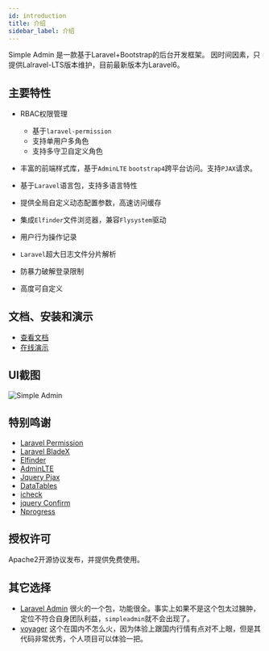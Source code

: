 ```yaml
---
id: introduction
title: 介绍
sidebar_label: 介绍
---
```


Simple Admin 是一款基于Laravel+Bootstrap的后台开发框架。
因时间因素，只提供Lalravel-LTS版本维护，目前最新版本为Laravel6。


## 主要特性
- RBAC权限管理
    - 基于`laravel-permission`
    - 支持单用户多角色
    - 支持多守卫自定义角色
    
- 丰富的前端样式库，基于`AdminLTE` `bootstrap4`跨平台访问。支持`PJAX`请求。

- 基于`Laravel`语言包，支持多语言特性

- 提供全局自定义动态配置参数，高速访问缓存

- 集成`Elfinder`文件浏览器，兼容`Flysystem`驱动

- 用户行为操作记录

- `Laravel`超大日志文件分片解析

- 防暴力破解登录限制

- 高度可自定义

## 文档、安装和演示
- [查看文档](https://www.tanecn.com/)
- [在线演示](https://demo.tanecn.com/admin)

## UI截图
![Simple Admin](/img/preview.jpg)

## 特别鸣谢
- [Laravel Permission](https://github.com/spatie/laravel-permission)
- [Laravel BladeX](https://github.com/spatie/laravel-blade-x)
- [Elfinder](https://github.com/Studio-42/elFinder)
- [AdminLTE](https://github.com/ColorlibHQ/AdminLTE)
- [Jquery Pjax](https://github.com/defunkt/jquery-pjax)
- [DataTables](https://github.com/DataTables/DataTables)
- [icheck](https://github.com/fronteed/icheck)
- [jquery Confirm](https://github.com/craftpip/jquery-confirm)
- [Nprogress](https://github.com/rstacruz/nprogress)

## 授权许可
Apache2开源协议发布，并提供免费使用。

## 其它选择
- [Laravel Admin](https://github.com/z-song/laravel-admin)
很火的一个包，功能很全。事实上如果不是这个包太过臃肿，定位不符合自身团队利益，`simpleadmin`就不会出现了。
- [voyager](https://github.com/the-control-group/voyager)
这个在国内不怎么火，因为体验上跟国内行情有点对不上眼，但是其代码非常优秀，个人项目可以体验一把。


